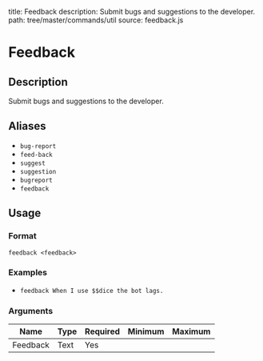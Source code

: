 title: Feedback
description: Submit bugs and suggestions to the developer.
path: tree/master/commands/util
source: feedback.js

# Feedback

## Description

Submit bugs and suggestions to the developer.

## Aliases

* `bug-report`
* `feed-back`
* `suggest`
* `suggestion`
* `bugreport`
* `feedback`

## Usage

### Format

`feedback <feedback>`

### Examples

* `feedback When I use $$dice the bot lags.`

### Arguments

| Name         | Type | Required | Minimum | Maximum |
|--------------|------|----------|---------|---------|
| Feedback | Text | Yes      |         |         |
